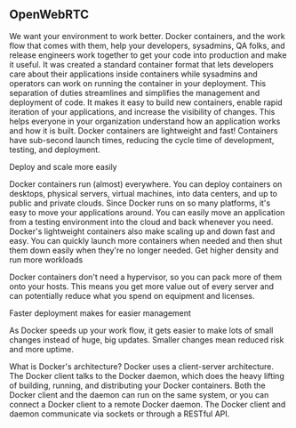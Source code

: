 ## OpenWebRTC


We want your environment to work better. Docker containers, and the work flow that comes with them, help your developers, sysadmins, QA folks, and release engineers work together to get your code into production and make it useful. It was created a standard container format that lets developers care about their applications inside containers while sysadmins and operators can work on running the container in your deployment. This separation of duties streamlines and simplifies the management and deployment of code.
It makes it easy to build new containers, enable rapid iteration of your applications, and increase the visibility of changes. This helps everyone in your organization understand how an application works and how it is built.
Docker containers are lightweight and fast! Containers have sub-second launch times, reducing the cycle time of development, testing, and deployment.

Deploy and scale more easily

Docker containers run (almost) everywhere. You can deploy containers on desktops, physical servers, virtual machines, into data centers, and up to public and private clouds.
Since Docker runs on so many platforms, it's easy to move your applications around. You can easily move an application from a testing environment into the cloud and back whenever you need.
Docker's lightweight containers also make scaling up and down fast and easy. You can quickly launch more containers when needed and then shut them down easily when they're no longer needed.
Get higher density and run more workloads

Docker containers don't need a hypervisor, so you can pack more of them onto your hosts. This means you get more value out of every server and can potentially reduce what you spend on equipment and licenses.

Faster deployment makes for easier management

As Docker speeds up your work flow, it gets easier to make lots of small changes instead of huge, big updates. Smaller changes mean reduced risk and more uptime.

What is Docker's architecture?
Docker uses a client-server architecture. The Docker client talks to the Docker daemon, which does the heavy lifting of building, running, and distributing your Docker containers. Both the Docker client and the daemon can run on the same system, or you can connect a Docker client to a remote Docker daemon. The Docker client and daemon communicate via sockets or through a RESTful API.
